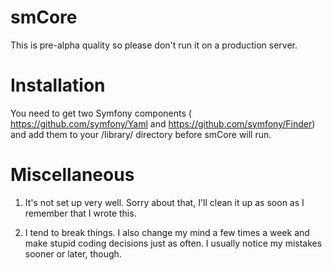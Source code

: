 # smCore
This is pre-alpha quality so please don't run it on a production server.

# Installation
You need to get two Symfony components ( https://github.com/symfony/Yaml and https://github.com/symfony/Finder) and add them to your /library/ directory before smCore will run.


# Miscellaneous

1. It's not set up very well. Sorry about that, I'll clean it up as soon as I remember that I wrote this.

2. I tend to break things. I also change my mind a few times a week and make stupid coding decisions just as often. I usually notice my mistakes sooner or later, though.